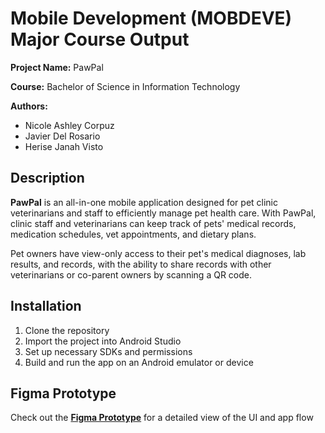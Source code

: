 # Mobile Development (MOBDEVE) Major Course Output
**Project Name:** PawPal

**Course:** Bachelor of Science in Information Technology

**Authors:** 
- Nicole Ashley Corpuz
- Javier Del Rosario
- Herise Janah Visto

## Description
**PawPal** is an all-in-one mobile application designed for pet clinic veterinarians and staff to efficiently manage pet health care. With PawPal, clinic staff and veterinarians can keep track of pets' medical records, medication schedules, vet appointments, and dietary plans.

Pet owners have view-only access to their pet's medical diagnoses, lab results, and records, with the ability to share records with other veterinarians or co-parent owners by scanning a QR code.

## Installation
1. Clone the repository
2. Import the project into Android Studio
3. Set up necessary SDKs and permissions
4. Build and run the app on an Android emulator or device

## Figma Prototype
Check out the **[Figma Prototype](https://www.figma.com/proto/8bRuaazRIw7Ja5Yde9EAJU/%5BMOBDEVE%5D-PawPal?node-id=2064-69&t=bVXvvBbNEpT48YVh-1)** for a detailed view of the UI and app flow
